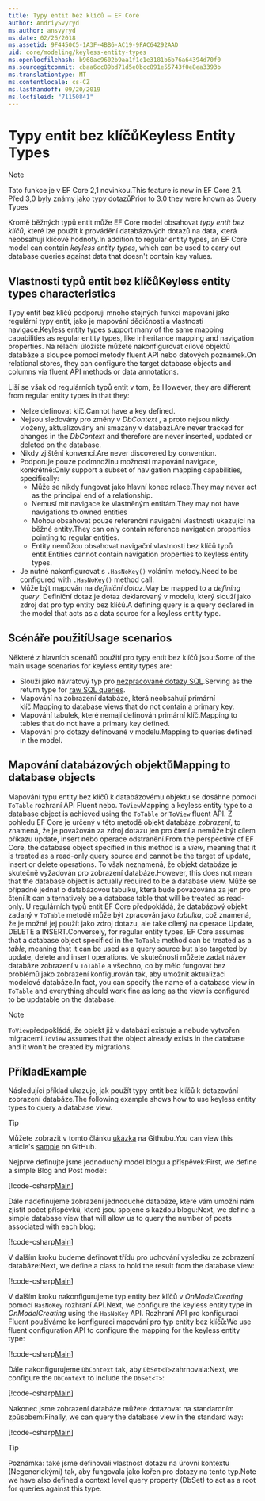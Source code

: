 ```yaml
---
title: Typy entit bez klíčů – EF Core
author: AndriySvyryd
ms.author: ansvyryd
ms.date: 02/26/2018
ms.assetid: 9F4450C5-1A3F-4BB6-AC19-9FAC64292AAD
uid: core/modeling/keyless-entity-types
ms.openlocfilehash: b968ac9602b9aa1f1c1e3181b6b76a64394d70f0
ms.sourcegitcommit: cbaa6cc89bd71d5e0bcc891e55743f0e8ea3393b
ms.translationtype: MT
ms.contentlocale: cs-CZ
ms.lasthandoff: 09/20/2019
ms.locfileid: "71150841"
---
```

# <a name="keyless-entity-types"></a><span data-ttu-id="8433f-102">Typy entit bez klíčů</span><span class="sxs-lookup"><span data-stu-id="8433f-102">Keyless Entity Types</span></span>
> [!NOTE]
> <span data-ttu-id="8433f-103">Tato funkce je v EF Core 2,1 novinkou.</span><span class="sxs-lookup"><span data-stu-id="8433f-103">This feature is new in EF Core 2.1.</span></span> <span data-ttu-id="8433f-104">Před 3,0 byly známy jako typy dotazů</span><span class="sxs-lookup"><span data-stu-id="8433f-104">Prior to 3.0 they were known as Query Types</span></span>

<span data-ttu-id="8433f-105">Kromě běžných typů entit může EF Core model obsahovat _typy entit bez klíčů_, které lze použít k provádění databázových dotazů na data, která neobsahují klíčové hodnoty.</span><span class="sxs-lookup"><span data-stu-id="8433f-105">In addition to regular entity types, an EF Core model can contain _keyless entity types_, which can be used to carry out database queries against data that doesn't contain key values.</span></span>

## <a name="keyless-entity-types-characteristics"></a><span data-ttu-id="8433f-106">Vlastnosti typů entit bez klíčů</span><span class="sxs-lookup"><span data-stu-id="8433f-106">Keyless entity types characteristics</span></span>

<span data-ttu-id="8433f-107">Typy entit bez klíčů podporují mnoho stejných funkcí mapování jako regulární typy entit, jako je mapování dědičnosti a vlastnosti navigace.</span><span class="sxs-lookup"><span data-stu-id="8433f-107">Keyless entity types support many of the same mapping capabilities as regular entity types, like inheritance mapping and navigation properties.</span></span> <span data-ttu-id="8433f-108">Na relační úložiště můžete nakonfigurovat cílové objektů databáze a sloupce pomocí metody fluent API nebo datových poznámek.</span><span class="sxs-lookup"><span data-stu-id="8433f-108">On relational stores, they can configure the target database objects and columns via fluent API methods or data annotations.</span></span>

<span data-ttu-id="8433f-109">Liší se však od regulárních typů entit v tom, že:</span><span class="sxs-lookup"><span data-stu-id="8433f-109">However, they are different from regular entity types in that they:</span></span>

- <span data-ttu-id="8433f-110">Nelze definovat klíč.</span><span class="sxs-lookup"><span data-stu-id="8433f-110">Cannot have a key defined.</span></span>
- <span data-ttu-id="8433f-111">Nejsou sledovány pro změny v _DbContext_ , a proto nejsou nikdy vloženy, aktualizovány ani smazány v databázi.</span><span class="sxs-lookup"><span data-stu-id="8433f-111">Are never tracked for changes in the _DbContext_ and therefore are never inserted, updated or deleted on the database.</span></span>
- <span data-ttu-id="8433f-112">Nikdy zjištění konvencí.</span><span class="sxs-lookup"><span data-stu-id="8433f-112">Are never discovered by convention.</span></span>
- <span data-ttu-id="8433f-113">Podporuje pouze podmnožinu možností mapování navigace, konkrétně:</span><span class="sxs-lookup"><span data-stu-id="8433f-113">Only support a subset of navigation mapping capabilities, specifically:</span></span>
  - <span data-ttu-id="8433f-114">Může se nikdy fungovat jako hlavní konec relace.</span><span class="sxs-lookup"><span data-stu-id="8433f-114">They may never act as the principal end of a relationship.</span></span>
  - <span data-ttu-id="8433f-115">Nemusí mít navigace ke vlastněným entitám.</span><span class="sxs-lookup"><span data-stu-id="8433f-115">They may not have navigations to owned entities</span></span>
  - <span data-ttu-id="8433f-116">Mohou obsahovat pouze referenční navigační vlastnosti ukazující na běžné entity.</span><span class="sxs-lookup"><span data-stu-id="8433f-116">They can only contain reference navigation properties pointing to regular entities.</span></span>
  - <span data-ttu-id="8433f-117">Entity nemůžou obsahovat navigační vlastnosti bez klíčů typů entit.</span><span class="sxs-lookup"><span data-stu-id="8433f-117">Entities cannot contain navigation properties to keyless entity types.</span></span>
- <span data-ttu-id="8433f-118">Je nutné nakonfigurovat s `.HasNoKey()` voláním metody.</span><span class="sxs-lookup"><span data-stu-id="8433f-118">Need to be configured with `.HasNoKey()` method call.</span></span>
- <span data-ttu-id="8433f-119">Může být mapován na _definiční dotaz_.</span><span class="sxs-lookup"><span data-stu-id="8433f-119">May be mapped to a _defining query_.</span></span> <span data-ttu-id="8433f-120">Definiční dotaz je dotaz deklarovaný v modelu, který slouží jako zdroj dat pro typ entity bez klíčů.</span><span class="sxs-lookup"><span data-stu-id="8433f-120">A defining query is a query declared in the model that acts as a data source for a keyless entity type.</span></span>

## <a name="usage-scenarios"></a><span data-ttu-id="8433f-121">Scénáře použití</span><span class="sxs-lookup"><span data-stu-id="8433f-121">Usage scenarios</span></span>

<span data-ttu-id="8433f-122">Některé z hlavních scénářů použití pro typy entit bez klíčů jsou:</span><span class="sxs-lookup"><span data-stu-id="8433f-122">Some of the main usage scenarios for keyless entity types are:</span></span>

- <span data-ttu-id="8433f-123">Slouží jako návratový typ pro [nezpracované dotazy SQL](xref:core/querying/raw-sql).</span><span class="sxs-lookup"><span data-stu-id="8433f-123">Serving as the return type for [raw SQL queries](xref:core/querying/raw-sql).</span></span>
- <span data-ttu-id="8433f-124">Mapování na zobrazení databáze, která neobsahují primární klíč.</span><span class="sxs-lookup"><span data-stu-id="8433f-124">Mapping to database views that do not contain a primary key.</span></span>
- <span data-ttu-id="8433f-125">Mapování tabulek, které nemají definován primární klíč.</span><span class="sxs-lookup"><span data-stu-id="8433f-125">Mapping to tables that do not have a primary key defined.</span></span>
- <span data-ttu-id="8433f-126">Mapování pro dotazy definované v modelu.</span><span class="sxs-lookup"><span data-stu-id="8433f-126">Mapping to queries defined in the model.</span></span>

## <a name="mapping-to-database-objects"></a><span data-ttu-id="8433f-127">Mapování databázových objektů</span><span class="sxs-lookup"><span data-stu-id="8433f-127">Mapping to database objects</span></span>

<span data-ttu-id="8433f-128">Mapování typu entity bez klíčů k databázovému objektu se dosáhne pomocí `ToTable` rozhraní API Fluent nebo. `ToView`</span><span class="sxs-lookup"><span data-stu-id="8433f-128">Mapping a keyless entity type to a database object is achieved using the `ToTable` or `ToView` fluent API.</span></span> <span data-ttu-id="8433f-129">Z pohledu EF Core je určený v této metodě objekt databáze _zobrazení_, to znamená, že je považován za zdroj dotazu jen pro čtení a nemůže být cílem příkazu update, insert nebo operace odstranění.</span><span class="sxs-lookup"><span data-stu-id="8433f-129">From the perspective of EF Core, the database object specified in this method is a _view_, meaning that it is treated as a read-only query source and cannot be the target of update, insert or delete operations.</span></span> <span data-ttu-id="8433f-130">To však neznamená, že objekt databáze je skutečně vyžadován pro zobrazení databáze.</span><span class="sxs-lookup"><span data-stu-id="8433f-130">However, this does not mean that the database object is actually required to be a database view.</span></span> <span data-ttu-id="8433f-131">Může se případně jednat o databázovou tabulku, která bude považována za jen pro čtení.</span><span class="sxs-lookup"><span data-stu-id="8433f-131">It can alternatively be a database table that will be treated as read-only.</span></span> <span data-ttu-id="8433f-132">U regulárních typů entit EF Core předpokládá, že databázový objekt zadaný v `ToTable` metodě může být zpracován jako _tabulka_, což znamená, že je možné jej použít jako zdroj dotazu, ale také cílený na operace Update, DELETE a INSERT.</span><span class="sxs-lookup"><span data-stu-id="8433f-132">Conversely, for regular entity types, EF Core assumes that a database object specified in the `ToTable` method can be treated as a _table_, meaning that it can be used as a query source but also targeted by update, delete and insert operations.</span></span> <span data-ttu-id="8433f-133">Ve skutečnosti můžete zadat název databáze zobrazení v `ToTable` a všechno, co by mělo fungovat bez problémů jako zobrazení konfigurován tak, aby umožnit aktualizaci modelové databáze.</span><span class="sxs-lookup"><span data-stu-id="8433f-133">In fact, you can specify the name of a database view in `ToTable` and everything should work fine as long as the view is configured to be updatable on the database.</span></span>

> [!NOTE]
> <span data-ttu-id="8433f-134">`ToView`předpokládá, že objekt již v databázi existuje a nebude vytvořen migracemi.</span><span class="sxs-lookup"><span data-stu-id="8433f-134">`ToView` assumes that the object already exists in the database and it won't be created by migrations.</span></span>

## <a name="example"></a><span data-ttu-id="8433f-135">Příklad</span><span class="sxs-lookup"><span data-stu-id="8433f-135">Example</span></span>

<span data-ttu-id="8433f-136">Následující příklad ukazuje, jak použít typy entit bez klíčů k dotazování zobrazení databáze.</span><span class="sxs-lookup"><span data-stu-id="8433f-136">The following example shows how to use keyless entity types to query a database view.</span></span>

> [!TIP]
> <span data-ttu-id="8433f-137">Můžete zobrazit v tomto článku [ukázka](https://github.com/aspnet/EntityFramework.Docs/tree/master/samples/core/QueryTypes) na Githubu.</span><span class="sxs-lookup"><span data-stu-id="8433f-137">You can view this article's [sample](https://github.com/aspnet/EntityFramework.Docs/tree/master/samples/core/QueryTypes) on GitHub.</span></span>

<span data-ttu-id="8433f-138">Nejprve definujte jsme jednoduchý model blogu a příspěvek:</span><span class="sxs-lookup"><span data-stu-id="8433f-138">First, we define a simple Blog and Post model:</span></span>

[!code-csharp[Main](../../../samples/core/KeylessEntityTypes/Program.cs#Entities)]

<span data-ttu-id="8433f-139">Dále nadefinujeme zobrazení jednoduché databáze, které vám umožní nám zjistit počet příspěvků, které jsou spojené s každou blogu:</span><span class="sxs-lookup"><span data-stu-id="8433f-139">Next, we define a simple database view that will allow us to query the number of posts associated with each blog:</span></span>

[!code-csharp[Main](../../../samples/core/KeylessEntityTypes/Program.cs#View)]

<span data-ttu-id="8433f-140">V dalším kroku budeme definovat třídu pro uchování výsledku ze zobrazení databáze:</span><span class="sxs-lookup"><span data-stu-id="8433f-140">Next, we define a class to hold the result from the database view:</span></span>

[!code-csharp[Main](../../../samples/core/KeylessEntityTypes/Program.cs#KeylessEntityType)]

<span data-ttu-id="8433f-141">V dalším kroku nakonfigurujeme typ entity bez klíčů v _OnModelCreating_ pomocí `HasNoKey` rozhraní API.</span><span class="sxs-lookup"><span data-stu-id="8433f-141">Next, we configure the keyless entity type in _OnModelCreating_ using the `HasNoKey` API.</span></span>
<span data-ttu-id="8433f-142">Rozhraní API pro konfiguraci Fluent používáme ke konfiguraci mapování pro typ entity bez klíčů:</span><span class="sxs-lookup"><span data-stu-id="8433f-142">We use fluent configuration API to configure the mapping for the keyless entity type:</span></span>

[!code-csharp[Main](../../../samples/core/KeylessEntityTypes/Program.cs#Configuration)]

<span data-ttu-id="8433f-143">Dále nakonfigurujeme `DbContext` tak, aby `DbSet<T>`zahrnovala:</span><span class="sxs-lookup"><span data-stu-id="8433f-143">Next, we configure the `DbContext` to include the `DbSet<T>`:</span></span>

[!code-csharp[Main](../../../samples/core/KeylessEntityTypes/Program.cs#DbSet)]

<span data-ttu-id="8433f-144">Nakonec jsme zobrazení databáze můžete dotazovat na standardním způsobem:</span><span class="sxs-lookup"><span data-stu-id="8433f-144">Finally, we can query the database view in the standard way:</span></span>

[!code-csharp[Main](../../../samples/core/KeylessEntityTypes/Program.cs#Query)]

> [!TIP]
> <span data-ttu-id="8433f-145">Poznámka: také jsme definovali vlastnost dotazu na úrovni kontextu (Negenerickými) tak, aby fungovala jako kořen pro dotazy na tento typ.</span><span class="sxs-lookup"><span data-stu-id="8433f-145">Note we have also defined a context level query property (DbSet) to act as a root for queries against this type.</span></span>

